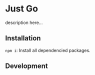 # Just Go

description here...

## Installation

`npm i`: Install all dependencied packages.

## Development
